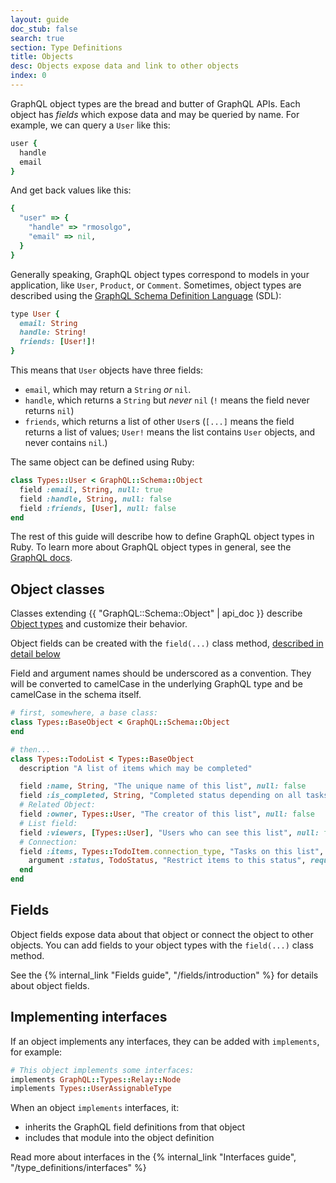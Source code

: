 ```yaml
---
layout: guide
doc_stub: false
search: true
section: Type Definitions
title: Objects
desc: Objects expose data and link to other objects
index: 0
---
```


GraphQL object types are the bread and butter of GraphQL APIs. Each object has _fields_ which expose data and may be queried by name. For example, we can query a `User` like this:

```ruby
user {
  handle
  email
}
```

And get back values like this:

```ruby
{
  "user" => {
    "handle" => "rmosolgo",
    "email" => nil,
  }
}
```

Generally speaking, GraphQL object types correspond to models in your application, like `User`, `Product`, or `Comment`.  Sometimes, object types are described using the [GraphQL Schema Definition Language](https://graphql.org/learn/schema/#type-language) (SDL):

```ruby
type User {
  email: String
  handle: String!
  friends: [User!]!
}
```

This means that `User` objects have three fields:

- `email`, which may return a `String` _or_ `nil`.
- `handle`, which returns a `String` but _never_ `nil` (`!` means the field never returns `nil`)
- `friends`, which returns a list of other `User`s (`[...]` means the field returns a list of values; `User!` means the list contains `User` objects, and never contains `nil`.)

The same object can be defined using Ruby:

```ruby
class Types::User < GraphQL::Schema::Object
  field :email, String, null: true
  field :handle, String, null: false
  field :friends, [User], null: false
end
```

The rest of this guide will describe how to define GraphQL object types in Ruby. To learn more about GraphQL object types in general, see the [GraphQL docs](https://graphql.org/learn/schema/#object-types-and-fields).

## Object classes

Classes extending {{ "GraphQL::Schema::Object" | api_doc }} describe [Object types](https://graphql.org/learn/schema/#object-types-and-fields) and customize their behavior.

Object fields can be created with the `field(...)` class method, [described in detail below](#fields)

Field and argument names should be underscored as a convention. They will be converted to camelCase in the underlying GraphQL type and be camelCase in the schema itself.

```ruby
# first, somewhere, a base class:
class Types::BaseObject < GraphQL::Schema::Object
end

# then...
class Types::TodoList < Types::BaseObject
  description "A list of items which may be completed"

  field :name, String, "The unique name of this list", null: false
  field :is_completed, String, "Completed status depending on all tasks being done.", null: false
  # Related Object:
  field :owner, Types::User, "The creator of this list", null: false
  # List field:
  field :viewers, [Types::User], "Users who can see this list", null: false
  # Connection:
  field :items, Types::TodoItem.connection_type, "Tasks on this list", null: false do
    argument :status, TodoStatus, "Restrict items to this status", required: false
  end
end
```

## Fields

Object fields expose data about that object or connect the object to other objects. You can add fields to your object types with the `field(...)` class method.

See the {% internal_link "Fields guide", "/fields/introduction" %} for details about object fields.

## Implementing interfaces

If an object implements any interfaces, they can be added with `implements`, for example:

```ruby
# This object implements some interfaces:
implements GraphQL::Types::Relay::Node
implements Types::UserAssignableType
```

When an object `implements` interfaces, it:

- inherits the GraphQL field definitions from that object
- includes that module into the object definition

Read more about interfaces in the {% internal_link "Interfaces guide", "/type_definitions/interfaces" %}
